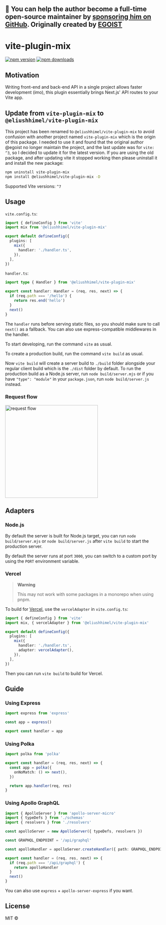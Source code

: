 **💛 You can help the author become a full-time open-source maintainer by [sponsoring him on GitHub](https://github.com/sponsors/eliushhimel).**
Originally created by [EGOIST](https://github.com/egoist/vite-plugin-mix)
---

# vite-plugin-mix

[![npm version](https://badgen.net/npm/v/@eliushhimel/vite-plugin-mix)](https://www.npmjs.com/package/@eliushhimel/vite-plugin-mix)
[![npm downloads](https://badgen.net/npm/dt/@eliushhimel/vite-plugin-mix)](https://www.npmjs.com/package/@eliushhimel/vite-plugin-mix)

## Motivation

Writing front-end and back-end API in a single project allows faster development (imo), this plugin essentially brings Next.js' API routes to your Vite app.

## Update from `vite-plugin-mix` to `@eliushhimel/vite-plugin-mix`
This project has been renamed to `@eliushhimel/vite-plugin-mix` to avoid confusion with another project named `vite-plugin-mix` which is the origin of this package. I needed to use it and found that the original author @egoist no longer maintain the project, and the last update was for `vite: ^3`, so I decided to update it for the latest version. If you are using the old package, and after updating vite it stopped working then please uninstall it and install the new package:

```bash
npm uninstall vite-plugin-mix
npm install @eliushhimel/vite-plugin-mix -D
```

Supported Vite versions: `^7`

## Usage

`vite.config.ts`:

```ts
import { defineConfig } from 'vite'
import mix from '@eliushhimel/vite-plugin-mix'

export default defineConfig({
  plugins: [
    mix({
      handler: './handler.ts',
    }),
  ],
})
```

`handler.ts`:

```ts
import type { Handler } from '@eliushhimel/vite-plugin-mix'

export const handler: Handler = (req, res, next) => {
  if (req.path === '/hello') {
    return res.end('hello')
  }
  next()
}
```

The `handler` runs before serving static files, so you should make sure to call `next()` as a fallback. You can also use express-compatible middlewares in the handler.

To start developing, run the command `vite` as usual.

To create a production build, run the command `vite build` as usual.

Now `vite build` will create a server build to `./build` folder alongside your regular client build which is the `./dist` folder by default. To run the production build as a Node.js server, run `node build/server.mjs` or if you have `"type": "module"` in your `package.json`, run `node build/server.js` instead.

### Request flow

<img src="https://user-images.githubusercontent.com/8784712/116026214-d424af80-a684-11eb-9126-b188d7976be2.png" width="300" alt="request flow">

## Adapters

### Node.js

By default the server is built for Node.js target, you can run `node build/server.mjs` or `node build/server.js` after `vite build` to start the production server.

By default the server runs at port `3000`, you can switch to a custom port by using the `PORT` environment variable.

### Vercel

> **Warning**
>
> This may not work with some packages in a monorepo when using pnpm.

To build for [Vercel](https://vercel.com), use the `vercelAdapter` in `vite.config.ts`:

```ts
import { defineConfig } from 'vite'
import mix, { vercelAdapter } from '@eliushhimel/vite-plugin-mix'

export default defineConfig({
  plugins: [
    mix({
      handler: './handler.ts',
      adapter: vercelAdapter(),
    }),
  ],
})
```

Then you can run `vite build` to build for Vercel.

## Guide

### Using Express

```ts
import express from 'express'

const app = express()

export const handler = app
```

### Using Polka

```ts
import polka from 'polka'

export const handler = (req, res, next) => {
  const app = polka({
    onNoMatch: () => next(),
  })

  return app.handler(req, res)
}
```

### Using Apollo GraphQL

```ts
import { ApolloServer } from 'apollo-server-micro'
import { typeDefs } from './schemas'
import { resolvers } from './resolvers'

const apolloServer = new ApolloServer({ typeDefs, resolvers })

const GRAPHQL_ENDPOINT = '/api/graphql'

const apolloHandler = apolloServer.createHandler({ path: GRAPHQL_ENDPOINT })

export const handler = (req, res, next) => {
  if (req.path === '/api/graphql') {
    return apolloHandler
  }
  next()
}
```

You can also use `express` + `apollo-server-express` if you want.

## License

MIT &copy;
